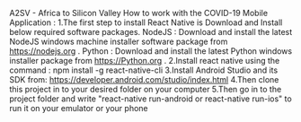 A2SV - Africa to Silicon Valley
How to work with the COVID-19 Mobile Application : 
1.The first step to install React Native is Download and Install below required software packages.
  NodeJS : Download and install the latest NodeJS windows machine installer software package from https://nodejs.org .
  Python : Download and install the latest Python windows installer package from https://Python.org .
2.Install react native using the command :
  npm install -g react-native-cli
3.Install Android Studio and its SDK from:
  https://developer.android.com/studio/index.html
4.Then clone this project in to your desired folder on your computer
5.Then go in to the project folder and write "react-native run-android or react-native run-ios" to run it on your emulator or your phone 
